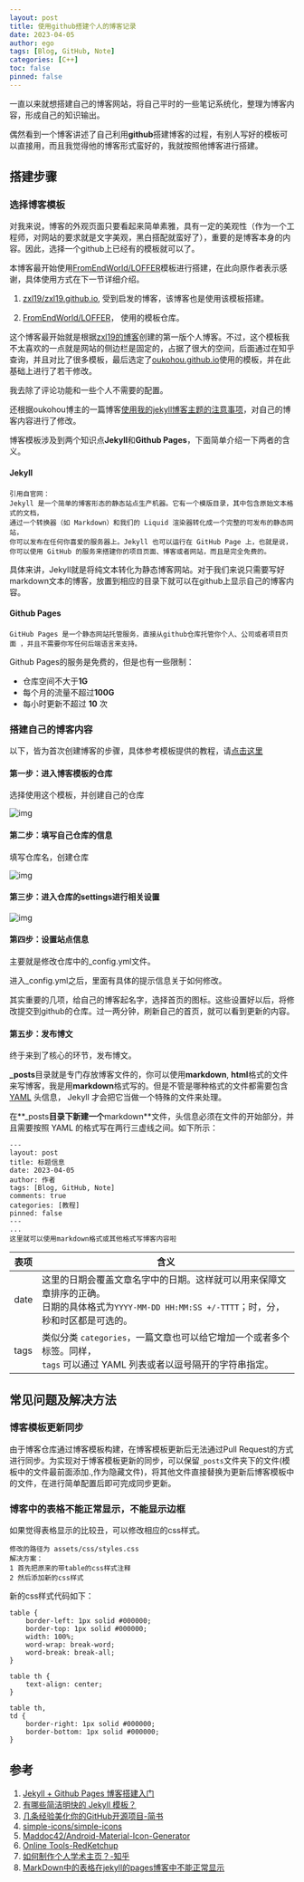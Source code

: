 ```yaml
---
layout: post
title: 使用github搭建个人的博客记录
date: 2023-04-05
author: ego
tags: [Blog, GitHub, Note]
categories: [C++]
toc: false
pinned: false
---
```


一直以来就想搭建自己的博客网站，将自己平时的一些笔记系统化，整理为博客内容，形成自己的知识输出。

偶然看到一个博客讲述了自己利用**github**搭建博客的过程，有别人写好的模板可以直接用，而且我觉得他的博客形式蛮好的，我就按照他博客进行搭建。

<!-- more -->

## 搭建步骤

### 选择博客模板

对我来说，博客的外观页面只要看起来简单素雅，具有一定的美观性（作为一个工程师，对网站的要求就是文字美观，黑白搭配就蛮好了），重要的是博客本身的内容。因此，选择一个github上已经有的模板就可以了。

本博客最开始使用[FromEndWorld/LOFFER](https://github.com/FromEndWorld/LOFFER)模板进行搭建，在此向原作者表示感谢，具体使用方式在下一节详细介绍。

1. [zxl19/zxl19.github.io](https://github.com/zxl19/zxl19.github.io), 受到启发的博客，该博客也是使用该模板搭建。

2. [FromEndWorld/LOFFER](https://github.com/FromEndWorld/LOFFER)， 使用的模板仓库。

这个博客最开始就是根据[zxl19的博客](https://github.com/zxl19/zxl19.github.io)创建的第一版个人博客。不过，这个模板我不太喜欢的一点就是网站的侧边栏是固定的，占据了很大的空间，后面通过在知乎查询，并且对比了很多模板，最后选定了[oukohou.github.io](https://github.com/oukohou/oukohou.github.io)使用的模板，并在此基础上进行了若干修改。

我去除了评论功能和一些个人不需要的配置。

还根据oukohou博主的一篇博客[使用我的jekyll博客主题的注意事项](https://www.oukohou.wang/2018/12/18/notices-for-jekyll-themes-fork/)，对自己的博客内容进行了修改。


博客模板涉及到两个知识点**Jekyll**和**Github Pages**，下面简单介绍一下两者的含义。

#### Jekyll

```text
引用自官网：
Jekyll 是一个简单的博客形态的静态站点生产机器。它有一个模版目录，其中包含原始文本格式的文档，
通过一个转换器（如 Markdown）和我们的 Liquid 渲染器转化成一个完整的可发布的静态网站，
你可以发布在任何你喜爱的服务器上。Jekyll 也可以运行在 GitHub Page 上，也就是说，
你可以使用 GitHub 的服务来搭建你的项目页面、博客或者网站，而且是完全免费的。
```

具体来讲，Jekyll就是将纯文本转化为静态博客网站。对于我们来说只需要写好markdown文本的博客，放置到相应的目录下就可以在github上显示自己的博客内容。

#### **Github Pages**

```
GitHub Pages 是一个静态网站托管服务，直接从github仓库托管你个人、公司或者项目页面 ，并且不需要你写任何后端语言来支持。
```

Github Pages的服务是免费的，但是也有一些限制：

- 仓库空间不大于**1G**
- 每个月的流量不超过**100G**
- 每小时更新不超过 **10** 次

### 搭建自己的博客内容

以下，皆为首次创建博客的步骤，具体参考模板提供的教程，请[点击这里](https://fromendworld.github.io/LOFFER/document/)

#### 第一步：进入博客模板的仓库

选择使用这个模板，并创建自己的仓库

![img](https://raw.githubusercontent.com/fgc346/image/main/img/1680616419517-7bec8d6c-8a4a-4b61-81d1-1a2888507b60.png)

#### 第二步：填写自己仓库的信息

填写仓库名，创建仓库

![img](https://raw.githubusercontent.com/fgc346/image/main/img/1680616950475-9bf13d49-0a51-475b-b0b7-0e036315506b.png)

#### 第三步：进入仓库的settings进行相关设置

![img](https://raw.githubusercontent.com/fgc346/image/main/img/1680617680425-28caf54d-d55f-4cd6-aed5-c13f690ca919.png)

#### 第四步：设置站点信息

主要就是修改仓库中的_config.yml文件。

进入_config.yml之后，里面有具体的提示信息关于如何修改。

其实重要的几项，给自己的博客起名字，选择首页的图标。这些设置好以后，将修改提交到github的仓库。过一两分钟，刷新自己的首页，就可以看到更新的内容。

#### 第五步：发布博文

终于来到了核心的环节，发布博文。

**_posts**目录就是专门存放博客文件的，你可以使用**markdown**, **html**格式的文件来写博客，我是用**markdown**格式写的。但是不管是哪种格式的文件都需要包含 [YAML](https://link.jianshu.com?t=http%3A%2F%2Fyaml.org%2F) 头信息， Jekyll 才会把它当做一个特殊的文件来处理。

在**_posts**目录下新建一个**markdown**文件，头信息必须在文件的开始部分，并且需要按照 YAML 的格式写在两行三虚线之间。如下所示：

```
---
layout: post
title: 标题信息
date: 2023-04-05
author: 作者
tags: [Blog, GitHub, Note]
comments: true
categories: [教程]
pinned: false
---
...
这里就可以使用markdown格式或其他格式写博客内容啦

```



|   表项   | 含义                                                              |
| -----------| ------------------------------------------------------------ |
| date | 这里的日期会覆盖文章名字中的日期。这样就可以用来保障文章排序的正确。<br />日期的具体格式为`YYYY-MM-DD HH:MM:SS +/-TTTT`；时，分，秒和时区都是可选的。 |
| tags | 类似分类 `categories`，一篇文章也可以给它增加一个或者多个标签。同样，<br />`tags` 可以通过 YAML 列表或者以逗号隔开的字符串指定。 |

## 常见问题及解决方法

### 博客模板更新同步

由于博客仓库通过博客模板构建，在博客模板更新后无法通过Pull Request的方式进行同步。为实现对于博客模板更新的同步，可以保留`_posts`文件夹下的文件(模板中的文件最前面添加.,作为隐藏文件)，将其他文件直接替换为更新后博客模板中的文件，在进行简单配置后即可完成同步更新。

### 博客中的表格不能正常显示，不能显示边框
如果觉得表格显示的比较丑，可以修改相应的css样式。
```
修改的路径为 assets/css/styles.css
解决方案：
1 首先把原来的带table的css样式注释
2 然后添加新的css样式
```
新的css样式代码如下：  
```
table {
    border-left: 1px solid #000000;
    border-top: 1px solid #000000;
    width: 100%;
    word-wrap: break-word;
    word-break: break-all;
}

table th {
    text-align: center;
}

table th,
td {
    border-right: 1px solid #000000;
    border-bottom: 1px solid #000000;
}
```

## 参考

1.  [Jekyll + Github Pages 博客搭建入门](https://www.jianshu.com/p/9f198d5779e6)
2.  [有哪些简洁明快的 Jekyll 模板？](https://www.zhihu.com/question/20223939/answers/updated)
3.  [几条经验美化你的GitHub开源项目-简书](https://www.jianshu.com/p/d587b91bacb3)
4.  [simple-icons/simple-icons](https://github.com/simple-icons/simple-icons)
5.  [Maddoc42/Android-Material-Icon-Generator](https://github.com/Maddoc42/Android-Material-Icon-Generator)
6.  [Online Tools-RedKetchup](https://redketchup.io)
7. [如何制作个人学术主页？-知乎](https://www.zhihu.com/question/281476526)  
8. [MarkDown中的表格在jekyll的pages博客中不能正常显示](https://blog.csdn.net/sdujava2011/article/details/83692576)
